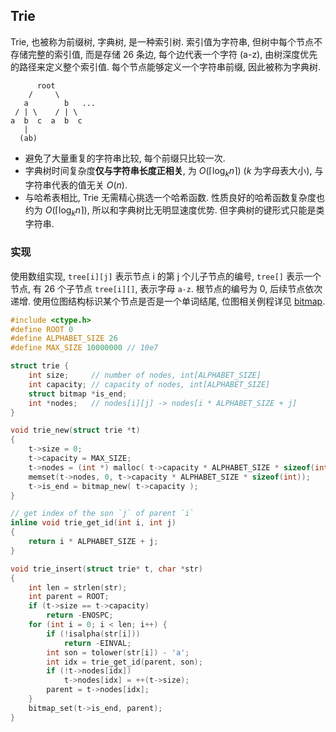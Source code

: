 
## Trie

Trie, 也被称为前缀树, 字典树, 是一种索引树. 索引值为字符串, 但树中每个节点不存储完整的索引值, 而是存储 26 条边, 每个边代表一个字符 (a-z), 由树深度优先的路径来定义整个索引值. 每个节点能够定义一个字符串前缀, 因此被称为字典树.

```
      root
    /     \
   a        b   ...
 / | \    / | \
a  b  c  a  b  c
   |
  (ab)
```

- 避免了大量重复的字符串比较, 每个前缀只比较一次.
- 字典树时间复杂度**仅与字符串长度正相关**, 为 $O(\lceil\log_{k}{{n}\rceil})$ ($k$ 为字母表大小), 与字符串代表的值无关 $O(n)$.
- 与哈希表相比, Trie 无需精心挑选一个哈希函数. 性质良好的哈希函数复杂度也约为 $O(\lceil\log_{k}{{n}\rceil})$, 所以和字典树比无明显速度优势. 但字典树的键形式只能是类字符串.

### 实现

使用数组实现, `tree[i][j]` 表示节点 i 的第 j 个儿子节点的编号, `tree[]` 表示一个节点, 有 26 个子节点 `tree[i][]`, 表示字母 `a-z`. 根节点的编号为 0, 后续节点依次递增. 使用位图结构标识某个节点是否是一个单词结尾, 位图相关例程详见 [bitmap](../../哈希表/bitmap.md).


```c
#include <ctype.h>
#define ROOT 0
#define ALPHABET_SIZE 26
#define MAX_SIZE 10000000 // 10e7

struct trie {
	int size;     // number of nodes, int[ALPHABET_SIZE]
	int capacity; // capacity of nodes, int[ALPHABET_SIZE]
	struct bitmap *is_end;
	int *nodes;   // nodes[i][j] -> nodes[i * ALPHABET_SIZE + j]
}

void trie_new(struct trie *t)
{
	t->size = 0;
	t->capacity = MAX_SIZE;
	t->nodes = (int *) malloc( t->capacity * ALPHABET_SIZE * sizeof(int) );
	memset(t->nodes, 0, t->capacity * ALPHABET_SIZE * sizeof(int));
	t->is_end = bitmap_new( t->capacity ); 
}

// get index of the son `j` of parent `i`
inline void trie_get_id(int i, int j)
{
	return i * ALPHABET_SIZE + j;
}

void trie_insert(struct trie* t, char *str) 
{
	int len = strlen(str);
	int parent = ROOT;
	if (t->size == t->capacity) 
		return -ENOSPC;
	for (int i = 0; i < len; i++) {
		if (!isalpha(str[i]))
			return -EINVAL;
		int son = tolower(str[i]) - 'a'; 
		int idx = trie_get_id(parent, son);
		if (!t->nodes[idx])
			t->nodes[idx] = ++(t->size);
		parent = t->nodes[idx];
	}
	bitmap_set(t->is_end, parent);
}
```
